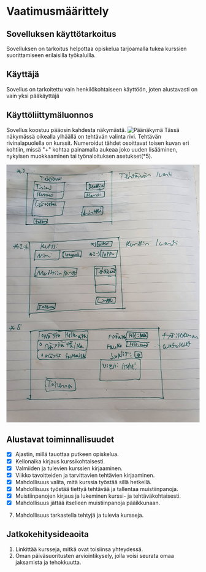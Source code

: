 # Vaatimusmäärittely

## Sovelluksen käyttötarkoitus

Sovelluksen on tarkoitus helpottaa opiskelua tarjoamalla tukea kurssien suorittamiseen erilaisilla työkaluilla.

## Käyttäjä

Sovellus on tarkoitettu vain henkilökohtaiseen käyttöön, joten alustavasti on vain yksi pääkäyttäjä

## Käyttöliittymäluonnos

Sovellus koostuu pääosin kahdesta näkymästä. 
![Päänäkymä](https://github.com/KirillosTY/ot-harjoitustyo/blob/4eadba473b1be987d2399b5fa9acc7c69a403d0c/Dokumentaatio/Kuvat/aloitus.png)
Tässä näkymässä oikealla ylhäällä on tehtävän valinta rivi. Tehtävän rivinalapuolella on kurssit. Numeroidut tähdet osoittavat toisen kuvan eri kohtiin, missä "+" kohtaa painamalla aukeaa joko uuden lisääminen, nykyisen muokkaaminen tai työnaloituksen asetukset(*5).

![Asetukset](https://github.com/KirillosTY/Course-Overview-System/blob/c85e50fa3b2d2fb49003c16b62f6b3d6ccd17056/Documentation/Kuvat/20210328_164239.jpg)


##  Alustavat toiminnallisuudet
 - [x]  Ajastin, millä tauottaa putkeen opiskelua.
 - [x] Kellonaika kirjaus kurssikohtaisesti.
 - [x] Valmiiden ja tulevien kurssien kirjaaminen.
 - [x] Viikko tavoitteiden ja tarvittavien tehtävien kirjaaminen.
 - [x]  Mahdollisuus valita, mitä kurssia työstää sillä hetkellä.
 - [x] Mahdollisuus työstää tiettyä tehtävää ja tallentaa muistiinpanoja.  
- [x] Muistiinpanojen kirjaus ja lukeminen kurssi- ja tehtäväkohtaisesti.
- [x] Mahdollisuus jättää itselleen muistiinpanoja pääikkunaan.
 7. Mahdollisuus tarkastella tehtyjä ja tulevia kursseja.

## Jatkokehitysideaoita 
 1. Linkittää kursseja, mitkä ovat toisiinsa yhteydessä.
 2. Oman päiväsuoritusten arviointikysely, jolla voisi seurata omaa jaksamista ja tehokkuutta.
 
